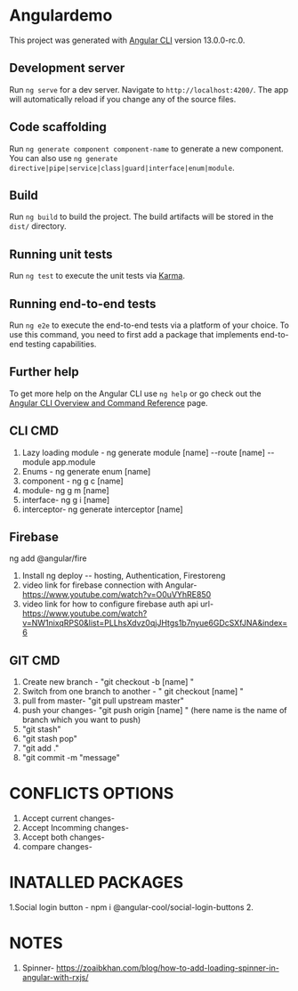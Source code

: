 # Angulardemo

This project was generated with [Angular CLI](https://github.com/angular/angular-cli) version 13.0.0-rc.0.

## Development server

Run `ng serve` for a dev server. Navigate to `http://localhost:4200/`. The app will automatically reload if you change any of the source files.

## Code scaffolding

Run `ng generate component component-name` to generate a new component. You can also use `ng generate directive|pipe|service|class|guard|interface|enum|module`.

## Build

Run `ng build` to build the project. The build artifacts will be stored in the `dist/` directory.

## Running unit tests

Run `ng test` to execute the unit tests via [Karma](https://karma-runner.github.io).

## Running end-to-end tests

Run `ng e2e` to execute the end-to-end tests via a platform of your choice. To use this command, you need to first add a package that implements end-to-end testing capabilities.

## Further help

To get more help on the Angular CLI use `ng help` or go check out the [Angular CLI Overview and Command Reference](https://angular.io/cli) page.

## CLI CMD 
1. Lazy loading module - ng generate module [name] --route [name] --module app.module
2. Enums - ng generate enum [name]
3. component - ng g c [name]
4. module- ng g m [name]
5. interface- ng g i [name]
5. interceptor- ng generate interceptor [name]

## Firebase
ng add @angular/fire 
1. Install ng deploy -- hosting, Authentication, Firestoreng 
2. video link for firebase connection with Angular- https://www.youtube.com/watch?v=O0uVYhRE850
3. video link for how to configure firebase auth api url- https://www.youtube.com/watch?v=NW1nixqRPS0&list=PLLhsXdvz0qjJHtgs1b7nyue6GDcSXfJNA&index=6

## GIT CMD
1. Create new branch - "git checkout -b [name] "
2. Switch from one branch to another - " git checkout [name] "
3. pull from master- "git pull upstream master"
4. push your changes- "git push origin [name] " (here name is the name of branch which you want to push)
4. "git stash"
5. "git stash pop"
6. "git add ."
7. "git commit -m "message"

# CONFLICTS OPTIONS
1. Accept current changes- 
2. Accept Incomming changes-
3. Accept both changes-
4. compare changes- 

# INATALLED PACKAGES
1.Social login button - npm i @angular-cool/social-login-buttons
2.

# NOTES
1. Spinner- https://zoaibkhan.com/blog/how-to-add-loading-spinner-in-angular-with-rxjs/
